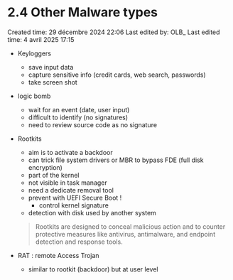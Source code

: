 # 2.4 Other Malware types

Created time: 29 décembre 2024 22:06
Last edited by: OLB_
Last edited time: 4 avril 2025 17:15

- Keyloggers
    - save input data
    - capture sensitive info (credit cards, web search, passwords)
    - take screen shot
- logic bomb
    - wait for an event (date, user input)
    - difficult to identify (no signatures)
    - need to review source code as no signature
- Rootkits
    - aim is to activate a backdoor
    - can trick file system drivers or MBR to bypass FDE (full disk encryption)
    - part of the kernel
    - not visible in task manager
    - need a dedicate removal tool
    - prevent with UEFI Secure Boot !
        - control kernel signature
    - detection with disk used by another system
    
    > Rootkits
    are designed to conceal malicious action and to counter protective
    measures like antivirus, antimalware, and endpoint detection and
    response tools.
    > 
    
- RAT : remote Access Trojan
    - similar to rootkit (backdoor) but at user level